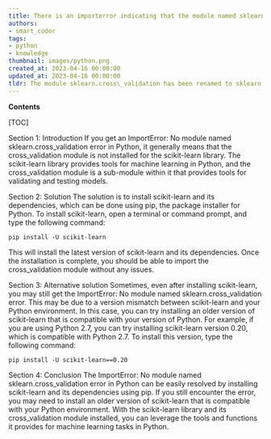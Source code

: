 ```yaml
---
title: There is an importerror indicating that the module named sklearn.cross_validation cannot be found
authors:
- smart_coder
tags:
- python
- knowledge
thumbnail: images/python.png
created_at: 2023-04-16 00:00:00
updated_at: 2023-04-16 00:00:00
tldr: The module sklearn.cross\_validation has been renamed to sklearn.model\_selection in more recent versions of scikit-learn, so you should use `from sklearn.model\_selection import train\_test\_split` instead.
---
```


**Contents**

[TOC]

Section 1: Introduction
If you get an ImportError: No module named sklearn.cross_validation error in Python, it generally means that the cross_validation module is not installed for the scikit-learn library. The scikit-learn library provides tools for machine learning in Python, and the cross_validation module is a sub-module within it that provides tools for validating and testing models.

Section 2: Solution
The solution is to install scikit-learn and its dependencies, which can be done using pip, the package installer for Python. To install scikit-learn, open a terminal or command prompt, and type the following command:

`pip install -U scikit-learn`

This will install the latest version of scikit-learn and its dependencies. Once the installation is complete, you should be able to import the cross_validation module without any issues.

Section 3: Alternative solution
Sometimes, even after installing scikit-learn, you may still get the ImportError: No module named sklearn.cross_validation error. This may be due to a version mismatch between scikit-learn and your Python environment. In this case, you can try installing an older version of scikit-learn that is compatible with your version of Python. For example, if you are using Python 2.7, you can try installing scikit-learn version 0.20, which is compatible with Python 2.7. To install this version, type the following command:

`pip install -U scikit-learn==0.20`

Section 4: Conclusion
The ImportError: No module named sklearn.cross_validation error in Python can be easily resolved by installing scikit-learn and its dependencies using pip. If you still encounter the error, you may need to install an older version of scikit-learn that is compatible with your Python environment. With the scikit-learn library and its cross_validation module installed, you can leverage the tools and functions it provides for machine learning tasks in Python.
